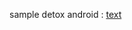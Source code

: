 sample detox android : [text](https://github.com/wix/Detox/blob/master/examples/demo-react-native/android/app/src/androidTest/java/com/example/DetoxTest.java)
